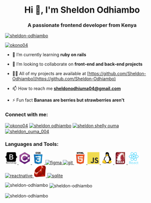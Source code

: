 <h1 align="center">Hi 👋, I'm Sheldon Odhiambo</h1>
<h3 align="center">A passionate frontend developer from Kenya</h3>

<p align="left"> <a href="https://github.com/ryo-ma/github-profile-trophy"><img src="https://github-profile-trophy.vercel.app/?username=sheldon-odhiambo" alt="sheldon-odhiambo" /></a> </p>

<p align="left"> <a href="https://twitter.com/okono04" target="blank"><img src="https://img.shields.io/twitter/follow/okono04?logo=twitter&style=for-the-badge" alt="okono04" /></a> </p>

- 🌱 I’m currently learning **ruby on rails**

- 👯 I’m looking to collaborate on **front-end and back-end projects**

- 👨‍💻 All of my projects are available at [https://github.com/Sheldon-Odhiambo](https://github.com/Sheldon-Odhiambo)

- 📫 How to reach me **sheldonodhiuma04@gmail.com**

- ⚡ Fun fact **Bananas are berries but strawberries aren't**

<h3 align="left">Connect with me:</h3>
<p align="left">
<a href="https://twitter.com/okono04" target="blank"><img align="center" src="https://raw.githubusercontent.com/rahuldkjain/github-profile-readme-generator/master/src/images/icons/Social/twitter.svg" alt="okono04" height="30" width="40" /></a>
<a href="https://linkedin.com/in/sheldon odhiambo" target="blank"><img align="center" src="https://raw.githubusercontent.com/rahuldkjain/github-profile-readme-generator/master/src/images/icons/Social/linked-in-alt.svg" alt="sheldon odhiambo" height="30" width="40" /></a>
<a href="https://fb.com/sheldon shelly ouma" target="blank"><img align="center" src="https://raw.githubusercontent.com/rahuldkjain/github-profile-readme-generator/master/src/images/icons/Social/facebook.svg" alt="sheldon shelly ouma" height="30" width="40" /></a>
<a href="https://instagram.com/sheldon_ouma_004" target="blank"><img align="center" src="https://raw.githubusercontent.com/rahuldkjain/github-profile-readme-generator/master/src/images/icons/Social/instagram.svg" alt="sheldon_ouma_004" height="30" width="40" /></a>
</p>

<h3 align="left">Languages and Tools:</h3>
<p align="left"> <a href="https://getbootstrap.com" target="_blank" rel="noreferrer"> <img src="https://raw.githubusercontent.com/devicons/devicon/master/icons/bootstrap/bootstrap-plain-wordmark.svg" alt="bootstrap" width="40" height="40"/> </a> <a href="https://www.w3schools.com/cs/" target="_blank" rel="noreferrer"> <img src="https://raw.githubusercontent.com/devicons/devicon/master/icons/csharp/csharp-original.svg" alt="csharp" width="40" height="40"/> </a> <a href="https://www.w3schools.com/css/" target="_blank" rel="noreferrer"> <img src="https://raw.githubusercontent.com/devicons/devicon/master/icons/css3/css3-original-wordmark.svg" alt="css3" width="40" height="40"/> </a> <a href="https://www.figma.com/" target="_blank" rel="noreferrer"> <img src="https://www.vectorlogo.zone/logos/figma/figma-icon.svg" alt="figma" width="40" height="40"/> </a> <a href="https://git-scm.com/" target="_blank" rel="noreferrer"> <img src="https://www.vectorlogo.zone/logos/git-scm/git-scm-icon.svg" alt="git" width="40" height="40"/> </a> <a href="https://www.w3.org/html/" target="_blank" rel="noreferrer"> <img src="https://raw.githubusercontent.com/devicons/devicon/master/icons/html5/html5-original-wordmark.svg" alt="html5" width="40" height="40"/> </a> <a href="https://developer.mozilla.org/en-US/docs/Web/JavaScript" target="_blank" rel="noreferrer"> <img src="https://raw.githubusercontent.com/devicons/devicon/master/icons/javascript/javascript-original.svg" alt="javascript" width="40" height="40"/> </a> <a href="https://www.linux.org/" target="_blank" rel="noreferrer"> <img src="https://raw.githubusercontent.com/devicons/devicon/master/icons/linux/linux-original.svg" alt="linux" width="40" height="40"/> </a> <a href="https://rubyonrails.org" target="_blank" rel="noreferrer"> <img src="https://raw.githubusercontent.com/devicons/devicon/master/icons/rails/rails-original-wordmark.svg" alt="rails" width="40" height="40"/> </a> <a href="https://reactjs.org/" target="_blank" rel="noreferrer"> <img src="https://raw.githubusercontent.com/devicons/devicon/master/icons/react/react-original-wordmark.svg" alt="react" width="40" height="40"/> </a> <a href="https://reactnative.dev/" target="_blank" rel="noreferrer"> <img src="https://reactnative.dev/img/header_logo.svg" alt="reactnative" width="40" height="40"/> </a> <a href="https://www.ruby-lang.org/en/" target="_blank" rel="noreferrer"> <img src="https://raw.githubusercontent.com/devicons/devicon/master/icons/ruby/ruby-original.svg" alt="ruby" width="40" height="40"/> </a> <a href="https://www.sqlite.org/" target="_blank" rel="noreferrer"> <img src="https://www.vectorlogo.zone/logos/sqlite/sqlite-icon.svg" alt="sqlite" width="40" height="40"/> </a> </p>

<p><img align="left" src="https://github-readme-stats.vercel.app/api/top-langs?username=sheldon-odhiambo&show_icons=true&locale=en&layout=compact" alt="sheldon-odhiambo" /></p>

<p>&nbsp;<img align="center" src="https://github-readme-stats.vercel.app/api?username=sheldon-odhiambo&show_icons=true&locale=en" alt="sheldon-odhiambo" /></p>

<p><img align="center" src="https://github-readme-streak-stats.herokuapp.com/?user=sheldon-odhiambo&" alt="sheldon-odhiambo" /></p>

